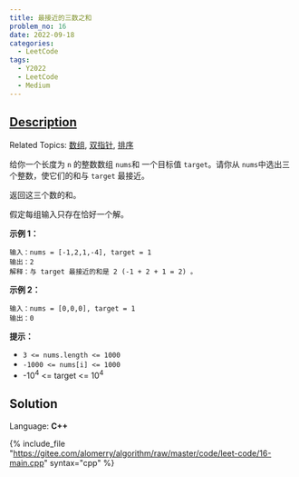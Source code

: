 ```yaml
---
title: 最接近的三数之和
problem_no: 16
date: 2022-09-18
categories:
  - LeetCode
tags:
  - Y2022
  - LeetCode
  - Medium
---
```


## [Description]((https://leetcode.cn/problems/3sum-closest/))

Related Topics: [数组](https://leetcode.cn/tag/array/), [双指针](https://leetcode.cn/tag/two-pointers/), [排序](https://leetcode.cn/tag/sorting/)


给你一个长度为 `n` 的整数数组 `nums`和 一个目标值 `target`。请你从 `nums`中选出三个整数，使它们的和与 `target` 最接近。

返回这三个数的和。

假定每组输入只存在恰好一个解。

**示例 1：**

```
输入：nums = [-1,2,1,-4], target = 1
输出：2
解释：与 target 最接近的和是 2 (-1 + 2 + 1 = 2) 。
```

**示例 2：**

```
输入：nums = [0,0,0], target = 1
输出：0
```

**提示：**

*   `3 <= nums.length <= 1000`
*   `-1000 <= nums[i] <= 1000`
*   -10<sup>4</sup> <= target <= 10<sup>4</sup>


## Solution

Language: **C++**

{% include_file "https://gitee.com/alomerry/algorithm/raw/master/code/leet-code/16-main.cpp" syntax="cpp" %}
